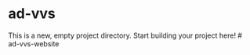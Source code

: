 # ad-vvs

This is a new, empty project directory. Start building your project here!
#   a d - v v s - w e b s i t e  
 